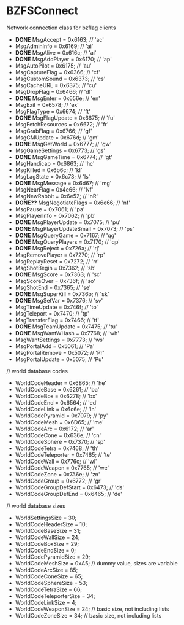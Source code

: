# BZFSConnect
Network connection class for bzflag clients

* **DONE** MsgAccept = 0x6163;			    // 'ac'          
* MsgAdminInfo = 0x6169;			// 'ai'
* **DONE** MsgAlive = 0x616c;			    // 'al'
* **DONE** MsgAddPlayer = 0x6170;			// 'ap'
* MsgAutoPilot = 0x6175;			// 'au'
* MsgCaptureFlag = 0x6366;		// 'cf'
* MsgCustomSound = 0x6373;		// 'cs'
* MsgCacheURL = 0x6375;			  // 'cu'
* MsgDropFlag = 0x6466;			  // 'df'
* **DONE** MsgEnter = 0x656e;			    // 'en'
* MsgExit = 0x6578;			      // 'ex'
* MsgFlagType = 0x6674;			    // 'ft'
* **DONE** MsgFlagUpdate = 0x6675;			// 'fu'
* MsgFetchResources = 0x6672;		// 'fr'
* MsgGrabFlag = 0x6766;			// 'gf'
* MsgGMUpdate = 0x676d;			// 'gm'
* **DONE** MsgGetWorld = 0x6777;			// 'gw'
* MsgGameSettings = 0x6773;		// 'gs'
* **DONE** MsgGameTime = 0x6774;			// 'gt'
* MsgHandicap = 0x6863;		   // 'hc'
* MsgKilled = 0x6b6c;			// 'kl'
* MsgLagState = 0x6c73;			// 'ls'
* **DONE** MsgMessage = 0x6d67;			// 'mg'
* MsgNearFlag = 0x4e66;		   // 'Nf'
* MsgNewRabbit = 0x6e52;			// 'nR'
* **DONE??** MsgNegotiateFlags = 0x6e66;		// 'nf'
* MsgPause = 0x7061;			// 'pa'
* MsgPlayerInfo = 0x7062;			// 'pb'
* **DONE** MsgPlayerUpdate = 0x7075;		// 'pu'
* **DONE** MsgPlayerUpdateSmall = 0x7073;		// 'ps'
* **DONE** MsgQueryGame = 0x7167;			// 'qg'
* **DONE** MsgQueryPlayers = 0x7170;		// 'qp'
* **DONE** MsgReject = 0x726a;			// 'rj'
* MsgRemovePlayer = 0x7270;		// 'rp'
* MsgReplayReset = 0x7272;		// 'rr'
* MsgShotBegin = 0x7362;			// 'sb'
* **DONE** MsgScore = 0x7363;			// 'sc'
* MsgScoreOver = 0x736f;			// 'so'
* MsgShotEnd = 0x7365;			// 'se'
* **DONE** MsgSuperKill = 0x736b;			// 'sk'
* **DONE** MsgSetVar = 0x7376;			// 'sv'
* MsgTimeUpdate = 0x746f;			// 'to'
* MsgTeleport = 0x7470;			// 'tp'
* MsgTransferFlag = 0x7466;		// 'tf'
* **DONE** MsgTeamUpdate = 0x7475;			// 'tu'
* **DONE** MsgWantWHash = 0x7768;			// 'wh'
* MsgWantSettings = 0x7773;		// 'ws'
* MsgPortalAdd = 0x5061;			// 'Pa'
* MsgPortalRemove = 0x5072;		// 'Pr'
* MsgPortalUpdate = 0x5075;		// 'Pu'

// world database codes
* WorldCodeHeader = 0x6865;		// 'he'
* WorldCodeBase = 0x6261;			// 'ba'
* WorldCodeBox = 0x6278;			// 'bx'
* WorldCodeEnd = 0x6564;			// 'ed'
* WorldCodeLink = 0x6c6e;			// 'ln'
* WorldCodePyramid = 0x7079;		// 'py'
* WorldCodeMesh = 0x6D65;			// 'me'
* WorldCodeArc = 0x6172;			// 'ar'
* WorldCodeCone = 0x636e;			// 'cn'
* WorldCodeSphere = 0x7370;		// 'sp'
* WorldCodeTetra = 0x7468;		// 'th'
* WorldCodeTeleporter = 0x7465;		// 'te'
* WorldCodeWall = 0x776c;			// 'wl'
* WorldCodeWeapon = 0x7765;		// 'we'
* WorldCodeZone = 0x7A6e;			// 'zn'
* WorldCodeGroup = 0x6772;		// 'gr'
* WorldCodeGroupDefStart = 0x6473;	// 'ds'
* WorldCodeGroupDefEnd = 0x6465;		// 'de'

// world database sizes
* WorldSettingsSize = 30;
* WorldCodeHeaderSize = 10;
* WorldCodeBaseSize = 31;
* WorldCodeWallSize = 24;
* WorldCodeBoxSize = 29;
* WorldCodeEndSize = 0;
* WorldCodePyramidSize = 29;
* WorldCodeMeshSize = 0xA5;  // dummy value, sizes are variable
* WorldCodeArcSize = 85;
* WorldCodeConeSize = 65;
* WorldCodeSphereSize = 53;
* WorldCodeTetraSize = 66;
* WorldCodeTeleporterSize = 34;
* WorldCodeLinkSize = 4;
* WorldCodeWeaponSize = 24;  // basic size, not including lists
* WorldCodeZoneSize = 34;    // basic size, not including lists
